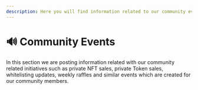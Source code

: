 ```yaml
---
description: Here you will find information related to our community events.
---
```


# 🔊 Community Events

In this section we are posting information related with our community related initiatives such as private NFT sales, private Token sales,  whitelisting updates, weekly raffles and similar events which are created for our community members.
